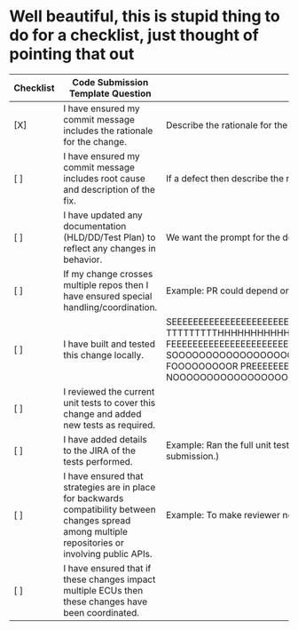 # Well beautiful, this is stupid thing to do for a checklist, just thought of pointing that out

**Checklist** | **Code Submission Template Question** | **Notes**
------------ | ------------ | -------------
[X] | I have ensured my commit message includes the rationale for the change. | Describe the rationale for the change.
[ ] | I have ensured my commit message includes root cause and description of the fix. | If a defect then describe the root cause and description of fix.
[ ] | I have updated any documentation (HLD/DD/Test Plan) to reflect any changes in behavior. | We want the prompt for the developer to take action. If applicable then answer yes with JIRA ID. 
[ ] | If my change crosses multiple repos then I have ensured special handling/coordination. | Example: PR could depend on another PR crossing repos. Some ECUs have this condition such as ECG.
[ ] | I have built and tested this change locally. | SEEEEEEEEEEEEEEEEEEEEEEEEEEEEEEEEEEEEEEEEEEEEEEEEEEEEEEEEEEEEEEEEEEEEEEEE TTTTTTTTTHHHHHHHHHHHHHHIIIIIIIIIIIIIIIIIIIIIIIIIIIIIIISSSSSSSSSSSSSSSSSSSSSSSSSSSSS, I FEEEEEEEEEEEEEEEEEEEEEEEEEEEEEEEEEEL SOOOOOOOOOOOOOOOOOOOOOOOOOOOOORRRRRRRRRRRRRRRRRRRRRRRRRRRRRRRRRYYYYYYYYYYYYYYYY FOOOOOOOOOR PREEEEEEEEETTTTTTTYYYYYY GIIIIIRRRLLLLSSSSSS THHHHAAAAAAAAATTT HAS NOOOOOOOOOOOOOOOOOOOO PROGRAMING SKIIIIIIIIIIIIIIIIIIIIIIIIIIIIIIIIIIIIIIILSSSSSSSSSSSSSSSSSSSS
[ ] | I reviewed the current unit tests to cover this change and added new tests as required. 
[ ] | I have added details to the JIRA of the tests performed. | Example: Ran the full unit test suite. Describe the required testing for this change. (Required testing before and after submission.)
[ ] | I have ensured that strategies are in place for backwards compatibility between changes spread among multiple repositories or involving public APIs. | Example: To make reviewer notice if compatibility is broken then to look at other things and consider them.
[ ] | I have ensured that if these changes impact multiple ECUs then these changes have been coordinated.
